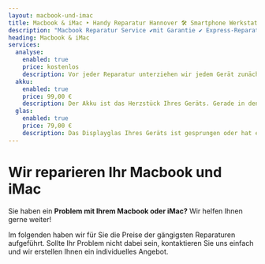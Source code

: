 ```yaml
---
layout: macbook-und-imac
title: Macbook & iMac ‣ Handy Reparatur Hannover 🛠️ Smartphone Werkstatt
description: "Macbook Reparatur Service ✔️mit Garantie ✔️ Express-Reparatur ✔️ OHNE Termin ✔️ iMac, MacBook Pro, MacBook Air in Hannover reparieren lassen! Jetzt anrufen!"
heading: Macbook & iMac
services:
  analyse:
    enabled: true
    price: kostenlos
    description: Vor jeder Reparatur unterziehen wir jedem Gerät zunächst einer gründlichen Analyse zur Feststellung des zu lösenden Problems. Diese ist für unsere Kunden selbstverständlich kostenlos.
  akku:
    enabled: true
    price: 99,00 €
    description: Der Akku ist das Herzstück Ihres Geräts. Gerade in den Sommer- und in den Wintermonaten sind die Lithium-Ionen temperaturbedingten Strapazen ausgesetzt.
  glas:
    enabled: true
    price: 79,00 €
    description: Das Displayglas Ihres Geräts ist gesprungen oder hat einen Sprung? Wir tauschen das Glas Ihres Geräts schnell und zuverlässig aus.
---
```


# Wir reparieren Ihr Macbook und iMac

Sie haben ein **Problem mit Ihrem Macbook oder iMac?** Wir helfen Ihnen gerne weiter! 

Im folgenden haben wir für Sie die Preise der gängigsten Reparaturen aufgeführt. Sollte Ihr Problem nicht dabei sein, kontaktieren Sie uns einfach und wir erstellen Ihnen ein individuelles Angebot.